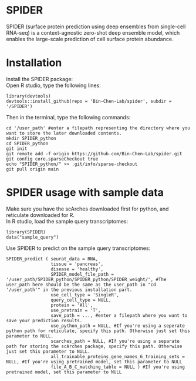 # SPIDER
SPIDER (surface protein prediction using deep ensembles from single-cell RNA-seq) is a context-agnostic zero-shot deep ensemble model, which enables the large-scale prediction of cell surface protein abundance. 

# Installation
Install the SPIDER package: <br />
Open R studio, type the following lines: <br />
```
library(devtools) 
devtools::install_github(repo = 'Bin-Chen-Lab/spider', subdir = '/SPIDER')
``` 

Then in the terminal, type the following commands:
```
cd '/user_path' #enter a filepath representing the directory where you want to store the later downloaded contents.
mkdir SPIDER_python
cd SPIDER_python
git init
git remote add -f origin https://github.com/Bin-Chen-Lab/spider.git
git config core.sparseCheckout true
echo "SPIDER_python/" >> .git/info/sparse-checkout
git pull origin main
```

# SPIDER usage with sample data
Make sure you have the scArches downloaded first for python, and reticulate downloaded for R. <br />
In R studio, load the sample query transcriptomes:
```
library(SPIDER)
data("sample_query")
```
Use SPIDER to predict on the sample query transcriptomes:
```
SPIDER_predict ( seurat_data = RNA,
                 tissue = 'pancreas',
                 disease = 'healthy',
                 SPIDER_model_file_path = '/user_path/SPIDER_python/SPIDER_python/SPIDER_weight/', #The user_path here should be the same as the user_path in "cd '/user_path'" in the previous installation part.
                 use_cell_type = 'SingleR',
                 query_cell_type = NULL,
                 protein = 'All',
                 use_pretrain = 'T',
                 save_path = ..., #enter a filepath where you want to save your prediction results.
                 use_python_path = NULL, #If you're using a seperate python path for reticulate, specify this path. Otherwise just set this parameter to NULL.
                 scarches_path = NULL, #If you're using a separate path for storing the scArches package, specify this path. Otherwise just set this parameter to NULL.
                 all_trainable_proteins_gene_names_6_training_sets = NULL, #If you're using pretrained model, set this parameter to NULL
                 file_A_B_C_matching_table = NULL ) #If you're using pretrained model, set this parameter to NULL
```
